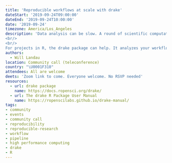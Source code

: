 ```yaml
---
title: 'Reproducible workflows at scale with drake'
dateStart: '2019-09-24T09:00:00'
dateEnd: '2019-09-24T10:00:00'
date: '2019-09-24'
timezone: America/Los_Angeles
description: 'Data analysis can be slow. A round of scientific computation can take several minutes, hours, or even days to complete. After it finishes, if you update your code or data, your hard-earned results may no longer be valid. How much of that valuable output can you keep, and how much do you need to update? How much runtime must you endure all over again?
<br/>
<br/>
For projects in R, the drake package can help. It analyzes your workflow, skips steps with up-to-date results, and orchestrates the rest with optional distributed computing. At the end, drake provides evidence that your results match the underlying code and data, which increases your ability to trust your research.'
authors:
  - Will Landau
location: Community call (teleconference)
country: "\U0001F310"
attendees: All are welcome
deets: 'Zoom link to come. Everyone welcome. No RSVP needed'
resources:
  - url: drake package
    name: https://docs.ropensci.org/drake/
  - url: The drake R Package User Manual
    name: https://ropenscilabs.github.io/drake-manual/  
tags:
- community
- events
- community call
- reproducibility
- reproducible-research
- workflow
- pipeline
- high performance computing
- drake
- R
---
```

